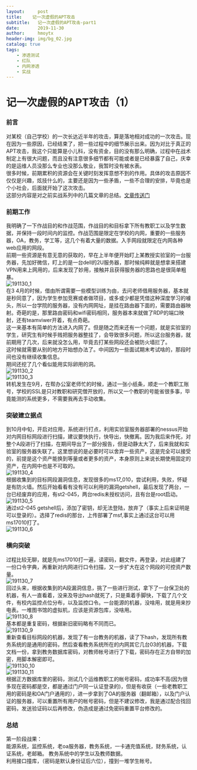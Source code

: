 ```yaml
---
layout:     post
title:    记一次虚假的APT攻击
subtitle:   记一次虚假的APT攻击-part1
date:       2019-11-30
author:     hmoytx
header-img: img/bg_02.jpg
catalog: true
tags:
    - 渗透测试
    - 红队
    - 内网渗透
    - 实战
---
```

# 记一次虚假的APT攻击（1）

### 前言  
对某校（自己学校）的一次长达近半年的攻击，算是落地相对成功的一次攻击。现在因为一些原因，已经结束了，把一些过程中的细节展示出来。因为对比于真正的APT攻击，我这个只能算是小儿科，没有资金，目的没有那么明确，过程中在战术制定上有很大问题，而且没有注意很多细节都有可能或者是已经暴露了自己，庆幸的是运维人员没那么专业也没那么敬业，我暂时没有被水表。  
很多时候，前期累积的资源会在关键时刻发挥意想不到的作用。具体的攻击原因不仅仅是兴趣，炫技什么的，主要还是因为一些矛盾，一些不合理的安排，毕竟也是个小社会，后面就开始了这次攻击。  
这部分内容是对之前实战系列中的几篇文章的总结。[文章传送门](http://www.c0bra.xyz/2019/03/24/%E6%B8%97%E9%80%8F%E6%B5%8B%E8%AF%95%E5%AD%A6%E4%B9%A0-%E9%AB%98%E6%A0%A1%E5%AE%9E%E6%88%98%E4%B8%89%E9%83%A8%E6%9B%B2/)    

### 前期工作
我明确了一下作战目的和作战范围，作战目的和目标拿下所有教职工以及学生数据，并保持一段时间内的监控。作战范围是限定在学校的内网，重要的一些服务器，OA，教务，学工等，这几个有着大量的数据。入手网段就限定在内网各种web应用的网段。  
前期一些资源是有意无意的获取的，早在上半年便开始盯上某教授实验室的一台服务器，先加好微信，盯上的是一台dell的2U服务器，那时候纯粹就是想拿来搭建VPN用来上网用的，后来发现了妙用，接触并且获得服务器的思路也是很简单粗暴。  
![191130_1](/img/191130_xbg.png)  
在3 4月的时候，借由所谓需要一些模型训练为由，去问老师借用服务器，基本就是秒同意了，因为学生参加竞赛或者做项目，或多或少都是凭借这种深度学习的噱头，所以一台学院的服务器，没有内网网址，是挂在路由器下面的，需要路由器映射。奇葩的是，那里路由密码和wifi密码相同，服务器本来就做了RDP的端口映射，还有teamviwer开着，有点奇葩。    
这一来基本有简单的方法进入内网了。但是随之而来还有一个问题，就是实验室的学生，研究生有时候手贱把服务器整挂了，会导致很多问题，所以这台服务器，就前期用了几次，后来就没怎么用，毕竟去打某些网段还会被防火墙拦了。  
这时候就需要从别的地方开始想办法了。中间因为一些面试期末考试啥的，那段时间也没有继续收集信息。  
期间还挖了几个看似能用实际卵用的洞。  
![191130_2](/img/191130_st2.png)  
![191130_3](/img/191130_sqli.png)  
转机发生在9月，在帮办公室老师忙的时候，通过一张小纸条，顺走一个教职工账号，学校的SSL是只对教职和研究僧开放的，所以又一个教职的号能省很多事，毕竟能测的系统更多，不需要我再去手动收集。  

### 突破建立据点
到10月中旬，开启对应用，系统进行打点，利用实验室服务器部署的nessus开始对内网目标网段进行扫描，建议要快执行，快导出，快撤离。因为我后来作死，对整个A段进行了扫描，在期间导出了一部分报告，但是动静太大了，后来我就和实验室的服务器失联了。这里想说的是必要时可以舍弃一些资产，这是完全可以接受的，前提是这个资产能换到等量或者更多的资产，本身原则上来说长期使用固定的资产，在内网中也是不可取的。  
![191130_4](/img/191130_nessus.png)  
根据收集到的目标网段漏洞信息，发现很多的ms17_010，尝试利用，失败，怀疑是有防火墙。然后开始看看有没有可以利用的漏洞getshell，最后发现了两台，一台已经废弃的应用，有st2-045，两台redis未授权访问，且有台是root启动。   
![191130_5](/img/191130_redis.png)  
通过st2-045 getshell后，添加了密钥，却无法登陆，放弃了（事实上后来证明是可以登录的）。选择了redis的那台，上传部署了msf,事实上通过这台可以用ms17010打了。  
![191130_6](/img/191130_redisshell.png)  

### 横向突破  
过程比较无聊，就是先ms17010打一遍，读密码，翻文件，再登录，对此组建了一份口令字典，再重新对内网进行口令扫描，又一步扩大在这个网段的可控资产数量。      
![191130_7](/img/191130_weakpass.png)  
回过头来，根据收集到的A段漏洞信息，挑了一些进行测试，拿下了一台保卫处的机器，有人一直看着，没来及导出hash就死了，只是乘着手脚快，下载了几个文件，有校内监控点位分布，以及监控口令。一台能源的机器，没啥用，就是用来抄电表。一堆图书馆的虚拟机，应该是资源包库，没啥用。  
![191130_8](/img/191130_monitor.png)  
基本都是重复密码，根据新旧密码略有不同而已。  
![191130_9](/img/191130_hikvison.png)  
重新查看目标网段的机器，发现了有一台教务的机器，读了下hash，发现所有教务系统的是通用的密码，然后查看教务系统所在的内网其它几台03的机器，下载文档一份，拿到教务数据库密码，对教师帐号进行了下载，密码存在正方自带的加密，用脚本解密即可。  
![191130_10](/img/191130_jwxt.png)  
![191130_11](/img/191130_jwxtip.png)  
根据正方数据库里的密码，测试几个运维教职工的帐号密码，成功率不高(因为很多现在密码都是空，都是通过门户同一认证登录的)，但是有收获（一些老教职工用的密码是和OA门户通用的），进一步拿到了OA的服务器（翻邮箱），以及门户认证的服务器，可以重置所有用户的帐号密码，但是不建议修改，我是通过配合找回密码，发送验证码以后再修改，伪造成是通过免密码重置平台修改的。  

### 总结
第一阶段战果：  
能源系统，监控系统，老oa服务器，教务系统，一卡通充值系统，财务系统，认证系统，老邮箱。
教务系统中的学生以及教师数据。  
利用接口撞库，（密码是默认身份证后六位），撞到一堆学生帐号。  
